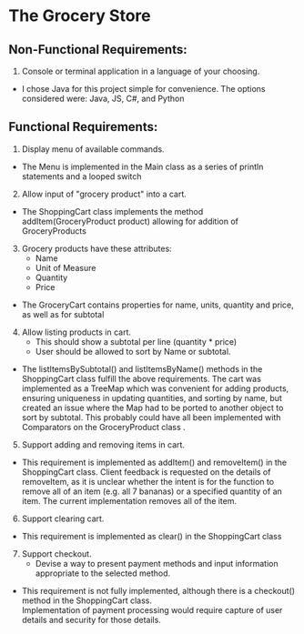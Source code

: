 
# The Grocery Store
## Non-Functional Requirements:  
1. Console or terminal application in a language of your choosing.    

- I chose Java for this project simple for convenience. The options considered were: Java, JS, C#, and Python  
  
## Functional Requirements:  
1. Display menu of available commands.  
  
- The Menu is implemented in the Main class as a series of println statements and a looped switch  
  
2. Allow input of "grocery product" into a cart.  
  
- The ShoppingCart class implements the method addItem(GroceryProduct product) allowing for addition of GroceryProducts  
  
3. Grocery products have these attributes:  
	- Name
	- Unit of Measure
	- Quantity
	- Price  
  
- The GroceryCart contains properties for name, units, quantity and price, as well as for subtotal  
  
4. Allow listing products in cart.  
	- This should show a subtotal per line (quantity * price)  
	-  User should be allowed to sort by Name or subtotal.  
  
- The listItemsBySubtotal() and listItemsByName() methods in the ShoppingCart class fulfill the above requirements. The cart was implemented as a TreeMap which was convenient for adding products, ensuring uniqueness in updating quantities, and sorting by name, but created an issue where the Map had to be ported to another object to sort by subtotal. This probably could have all been implemented with Comparators on the GroceryProduct class .
  
5. Support adding and removing items in cart. 

- This requirement is implemented as addItem() and removeItem() in the ShoppingCart class. Client feedback is requested  on the details of removeItem, as it is unclear whether the intent is for the function to remove all of an item (e.g. all 7 bananas) or a specified quantity of an item. The current implementation removes all of the item.  
  
6. Support clearing cart.

- This requirement is implemented as clear() in the ShoppingCart class  
  
7. Support checkout. 
	- Devise a way to present payment methods and input information appropriate to the selected method.  
  
- This requirement is not fully implemented, although there is a checkout() method in the ShoppingCart class.  
Implementation of payment processing would require capture of user details and security for those details.
